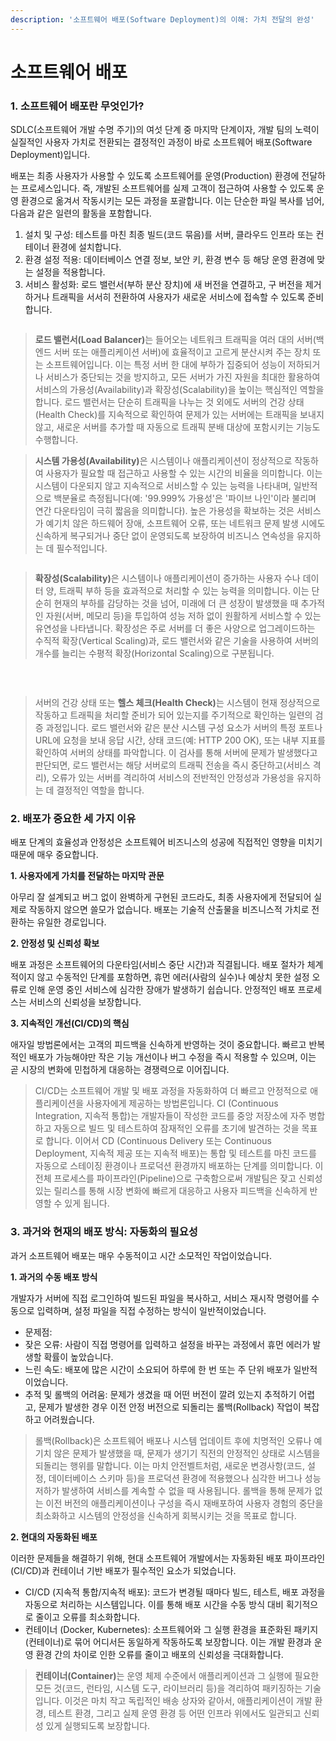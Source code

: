 ```yaml
---
description: '소프트웨어 배포(Software Deployment)의 이해: 가치 전달의 완성'
---
```


# 소프트웨어 배포

### 1. 소프트웨어 배포란 무엇인가?

SDLC(소프트웨어 개발 수명 주기)의 여섯 단계 중 마지막 단계이자, 개발 팀의 노력이 실질적인 사용자 가치로 전환되는 결정적인 과정이 바로 소프트웨어 배포(Software Deployment)입니다.

배포는 최종 사용자가 사용할 수 있도록 소프트웨어를 운영(Production) 환경에 전달하는 프로세스입니다. 즉, 개발된 소프트웨어를 실제 고객이 접근하여 사용할 수 있도록 운영 환경으로 옮겨서 작동시키는 모든 과정을 포괄합니다. 이는 단순한 파일 복사를 넘어, 다음과 같은 일련의 활동을 포함합니다.

1. 설치 및 구성: 테스트를 마친 최종 빌드(코드 묶음)를 서버, 클라우드 인프라 또는 컨테이너 환경에 설치합니다.
2. 환경 설정 적용: 데이터베이스 연결 정보, 보안 키, 환경 변수 등 해당 운영 환경에 맞는 설정을 적용합니다.
3. 서비스 활성화: 로드 밸런서(부하 분산 장치)에 새 버전을 연결하고, 구 버전을 제거하거나 트래픽을 서서히 전환하여 사용자가 새로운 서비스에 접속할 수 있도록 준비합니다.

<p align="center"><img src="../.gitbook/assets/로드밸런서.png" alt=""></p>

> **로드 밸런서(Load Balancer)**&#xB294; 들어오는 네트워크 트래픽을 여러 대의 서버(백엔드 서버 또는 애플리케이션 서버)에 효율적이고 고르게 분산시켜 주는 장치 또는 소프트웨어입니다. 이는 특정 서버 한 대에 부하가 집중되어 성능이 저하되거나 서비스가 중단되는 것을 방지하고, 모든 서버가 가진 자원을 최대한 활용하여 서비스의 가용성(Availability)과 확장성(Scalability)을 높이는 핵심적인 역할을 합니다. 로드 밸런서는 단순히 트래픽을 나누는 것 외에도 서버의 건강 상태(Health Check)를 지속적으로 확인하여 문제가 있는 서버에는 트래픽을 보내지 않고, 새로운 서버를 추가할 때 자동으로 트래픽 분배 대상에 포함시키는 기능도 수행합니다.

> **시스템 가용성(Availability)**&#xC740; 시스템이나 애플리케이션이 정상적으로 작동하여 사용자가 필요할 때 접근하고 사용할 수 있는 시간의 비율을 의미합니다. 이는 시스템이 다운되지 않고 지속적으로 서비스할 수 있는 능력을 나타내며, 일반적으로 백분율로 측정됩니다(예: '99.999% 가용성'은 '파이브 나인'이라 불리며 연간 다운타임이 극히 짧음을 의미합니다). 높은 가용성을 확보하는 것은 서비스가 예기치 않은 하드웨어 장애, 소프트웨어 오류, 또는 네트워크 문제 발생 시에도 신속하게 복구되거나 중단 없이 운영되도록 보장하여 비즈니스 연속성을 유지하는 데 필수적입니다.



<p align="center"><img src="../.gitbook/assets/수직확장.png" alt=""><img src="../.gitbook/assets/수평확장.png" alt=""></p>

> **확장성(Scalability)**&#xC740; 시스템이나 애플리케이션이 증가하는 사용자 수나 데이터 양, 트래픽 부하 등을 효과적으로 처리할 수 있는 능력을 의미합니다. 이는 단순히 현재의 부하를 감당하는 것을 넘어, 미래에 더 큰 성장이 발생했을 때 추가적인 자원(서버, 메모리 등)을 투입하여 성능 저하 없이 원활하게 서비스할 수 있는 유연성을 나타냅니다. 확장성은 주로 서버를 더 좋은 사양으로 업그레이드하는 수직적 확장(Vertical Scaling)과, 로드 밸런서와 같은 기술을 사용하여 서버의 개수를 늘리는 수평적 확장(Horizontal Scaling)으로 구분됩니다.

<p align="center"><br></p>

<p align="center"><img src="../.gitbook/assets/health-check.png" alt=""></p>

> 서버의 건강 상태 또는 **헬스 체크(Health Check)**&#xB294; 시스템이 현재 정상적으로 작동하고 트래픽을 처리할 준비가 되어 있는지를 주기적으로 확인하는 일련의 검증 과정입니다. 로드 밸런서와 같은 분산 시스템 구성 요소가 서버의 특정 포트나 URL에 요청을 보내 응답 시간, 상태 코드(예: HTTP 200 OK), 또는 내부 지표를 확인하여 서버의 상태를 파악합니다. 이 검사를 통해 서버에 문제가 발생했다고 판단되면, 로드 밸런서는 해당 서버로의 트래픽 전송을 즉시 중단하고(서비스 격리), 오류가 있는 서버를 격리하여 서비스의 전반적인 안정성과 가용성을 유지하는 데 결정적인 역할을 합니다.

### 2. 배포가 중요한 세 가지 이유

배포 단계의 효율성과 안정성은 소프트웨어 비즈니스의 성공에 직접적인 영향을 미치기 때문에 매우 중요합니다.

**1. 사용자에게 가치를 전달하는 마지막 관문**

아무리 잘 설계되고 버그 없이 완벽하게 구현된 코드라도, 최종 사용자에게 전달되어 실제로 작동하지 않으면 쓸모가 없습니다. 배포는 기술적 산출물을 비즈니스적 가치로 전환하는 유일한 경로입니다.

**2. 안정성 및 신뢰성 확보**

배포 과정은 소프트웨어의 다운타임(서비스 중단 시간)과 직결됩니다. 배포 절차가 체계적이지 않고 수동적인 단계를 포함하면, 휴먼 에러(사람의 실수)나 예상치 못한 설정 오류로 인해 운영 중인 서비스에 심각한 장애가 발생하기 쉽습니다. 안정적인 배포 프로세스는 서비스의 신뢰성을 보장합니다.

**3. 지속적인 개선(CI/CD)의 핵심**

애자일 방법론에서는 고객의 피드백을 신속하게 반영하는 것이 중요합니다. 빠르고 반복적인 배포가 가능해야만 작은 기능 개선이나 버그 수정을 즉시 적용할 수 있으며, 이는 곧 시장의 변화에 민첩하게 대응하는 경쟁력으로 이어집니다.

> CI/CD는 소프트웨어 개발 및 배포 과정을 자동화하여 더 빠르고 안정적으로 애플리케이션을 사용자에게 제공하는 방법론입니다. CI (Continuous Integration, 지속적 통합)는 개발자들이 작성한 코드를 중앙 저장소에 자주 병합하고 자동으로 빌드 및 테스트하여 잠재적인 오류를 초기에 발견하는 것을 목표로 합니다.  이어서 CD (Continuous Delivery 또는 Continuous Deployment, 지속적 제공 또는 지속적 배포)는 통합 및 테스트를 마친 코드를 자동으로 스테이징 환경이나 프로덕션 환경까지 배포하는 단계를 의미합니다. 이 전체 프로세스를 파이프라인(Pipeline)으로 구축함으로써 개발팀은 잦고 신뢰성 있는 릴리스를 통해 시장 변화에 빠르게 대응하고 사용자 피드백을 신속하게 반영할 수 있게 됩니다.

### 3. 과거와 현재의 배포 방식: 자동화의 필요성

과거 소프트웨어 배포는 매우 수동적이고 시간 소모적인 작업이었습니다.

**1. 과거의 수동 배포 방식**

개발자가 서버에 직접 로그인하여 빌드된 파일을 복사하고, 서비스 재시작 명령어를 수동으로 입력하며, 설정 파일을 직접 수정하는 방식이 일반적이었습니다.

* 문제점:
* 잦은 오류: 사람이 직접 명령어를 입력하고 설정을 바꾸는 과정에서 휴먼 에러가 발생할 확률이 높았습니다.
* 느린 속도: 배포에 많은 시간이 소요되어 하루에 한 번 또는 주 단위 배포가 일반적이었습니다.
* 추적 및 롤백의 어려움: 문제가 생겼을 때 어떤 버전이 깔려 있는지 추적하기 어렵고, 문제가 발생한 경우 이전 안정 버전으로 되돌리는 롤백(Rollback) 작업이 복잡하고 어려웠습니다.

> 롤백(Rollback)은 소프트웨어 배포나 시스템 업데이트 후에 치명적인 오류나 예기치 않은 문제가 발생했을 때, 문제가 생기기 직전의 안정적인 상태로 시스템을 되돌리는 행위를 말합니다. 이는 마치 안전벨트처럼, 새로운 변경사항(코드, 설정, 데이터베이스 스키마 등)을 프로덕션 환경에 적용했으나 심각한 버그나 성능 저하가 발생하여 서비스를 계속할 수 없을 때 사용됩니다. 롤백을 통해 문제가 없는 이전 버전의 애플리케이션이나 구성을 즉시 재배포하여 사용자 경험의 중단을 최소화하고 시스템의 안정성을 신속하게 회복시키는 것을 목표로 합니다.

**2. 현대의 자동화된 배포**

이러한 문제들을 해결하기 위해, 현대 소프트웨어 개발에서는 자동화된 배포 파이프라인(CI/CD)과 컨테이너 기반 배포가 필수적인 요소가 되었습니다.

* CI/CD (지속적 통합/지속적 배포): 코드가 변경될 때마다 빌드, 테스트, 배포 과정을 자동으로 처리하는 시스템입니다. 이를 통해 배포 시간을 수동 방식 대비 획기적으로 줄이고 오류를 최소화합니다.
* 컨테이너 (Docker, Kubernetes): 소프트웨어와 그 실행 환경을 표준화된 패키지(컨테이너)로 묶어 어디서든 동일하게 작동하도록 보장합니다. 이는 개발 환경과 운영 환경 간의 차이로 인한 오류를 줄이고 배포의 신뢰성을 극대화합니다.

> **컨테이너(Container)**&#xB294; 운영 체제 수준에서 애플리케이션과 그 실행에 필요한 모든 것(코드, 런타임, 시스템 도구, 라이브러리 등)을 격리하여 패키징하는 기술입니다. 이것은 마치 작고 독립적인 배송 상자와 같아서, 애플리케이션이 개발 환경, 테스트 환경, 그리고 실제 운영 환경 등 어떤 인프라 위에서도 일관되고 신뢰성 있게 실행되도록 보장합니다.
